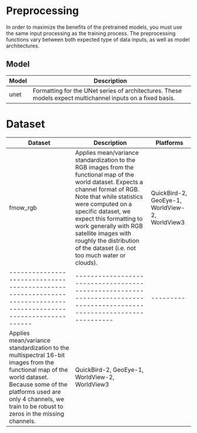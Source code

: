 # Preprocessing

In order to maximize the benefits of the pretrained models, you must use the same input processing as the training process. The preprocessing functions vary between both expected type of data inputs, as well as model architectures.

## Model

| Model | Description                                                                                                |
| ----- | ---------------------------------------------------------------------------------------------------------- |
| unet  | Formatting for the UNet series of architectures. These models expect multichannel inputs on a fixed basis. |

# Dataset

| Dataset                                                                                                                                                                                                                                | Description                                                                                                                                                                                                                                                                                                                                                    | Platforms                                      |
| -------------------------------------------------------------------------------------------------------------------------------------------------------------------------------------------------------------------------------------- | -------------------------------------------------------------------------------------------------------------------------------------------------------------------------------------------------------------------------------------------------------------------------------------------------------------------------------------------------------------- | ---------------------------------------------- |
| fmow_rgb                                                                                                                                                                                                                               | Applies mean/variance standardization to the RGB images from the functional map of the world dataset. Expects a channel format of RGB. Note that while statistics were computed on a specific dataset, we expect this formatting to work generally with RGB satellite images with roughly the distribution of the dataset (i.e. not too much water or clouds). | QuickBird-2, GeoEye-1, WorldView-2, WorldView3 |
| ---------------------------------------------------------------------------------------------------------------                                                                                                                        | ----------------------------------------------------------------------------------------------------------------------                                                                                                                                                                                                                                         | ---------                                      |
| Applies mean/variance standardization to the multispectral 16-bit images from the functional map of the world dataset. Because some of the platforms used are only 4 channels, we train to be robust to zeros in the missing channels. | QuickBird-2, GeoEye-1, WorldView-2, WorldView3                                                                                                                                                                                                                                                                                                                 |                                                |
